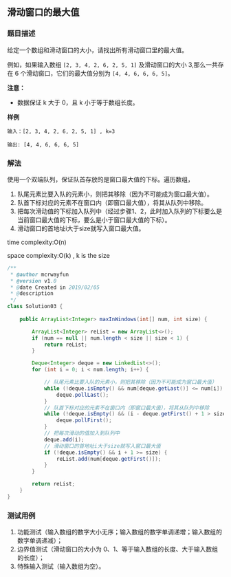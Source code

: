 ## 滑动窗口的最大值

### 题目描述
给定一个数组和滑动窗口的大小，请找出所有滑动窗口里的最大值。

例如，如果输入数组 `[2, 3, 4, 2, 6, 2, 5, 1]` 及滑动窗口的大小 3,那么一共存在 6 个滑动窗口，它们的最大值分别为 `[4, 4, 6, 6, 6, 5]`。

**注意：**

- 数据保证 k 大于 0，且 k 小于等于数组长度。

**样例**

```
输入：[2, 3, 4, 2, 6, 2, 5, 1] , k=3

输出: [4, 4, 6, 6, 6, 5]
```

### 解法
使用一个双端队列，保证队首存放的是窗口最大值的下标。遍历数组，

1. 队尾元素比要入队的元素小，则把其移除（因为不可能成为窗口最大值）。
2. 队首下标对应的元素不在窗口内（即窗口最大值），将其从队列中移除。
3. 把每次滑动值的下标加入队列中（经过步骤1、2，此时加入队列的下标要么是当前窗口最大值的下标，要么是小于窗口最大值的下标）。
4. 滑动窗口的首地址i大于size就写入窗口最大值。

time complexity:O(n)

space complexity:O(k) , k is the size

```java
/**
 * @author mcrwayfun
 * @version v1.0
 * @date Created in 2019/02/05
 * @description
 */
class Solution03 {
    
    public ArrayList<Integer> maxInWindows(int[] num, int size) {

        ArrayList<Integer> reList = new ArrayList<>();
        if (num == null || num.length < size || size < 1) {
            return reList;
        }

        Deque<Integer> deque = new LinkedList<>();
        for (int i = 0; i < num.length; i++) {

            // 队尾元素比要入队的元素小，则把其移除（因为不可能成为窗口最大值）
            while (!deque.isEmpty() && num[deque.getLast()] <= num[i]) {
                deque.pollLast();
            }
            // 队首下标对应的元素不在窗口内（即窗口最大值），将其从队列中移除
            while (!deque.isEmpty() && (i - deque.getFirst() + 1 > size)) {
                deque.pollFirst();
            }
            // 把每次滑动的值加入到队列中
            deque.add(i);
            // 滑动窗口的首地址i大于size就写入窗口最大值
            if (!deque.isEmpty() && i + 1 >= size) {
                reList.add(num[deque.getFirst()]);
            }
        }

        return reList;
    }
}
```

### 测试用例
1. 功能测试（输入数组的数字大小无序；输入数组的数字单调递增；输入数组的数字单调递减）；
2. 边界值测试（滑动窗口的大小为 0、1、等于输入数组的长度、大于输入数组的长度）；
3. 特殊输入测试（输入数组为空）。